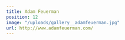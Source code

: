 ```yaml
---
title: Adam Feuerman
position: 12
image: "/uploads/gallery__adamfeuerman.jpg"
url: http://www.adamfeuerman.com/
---
```


